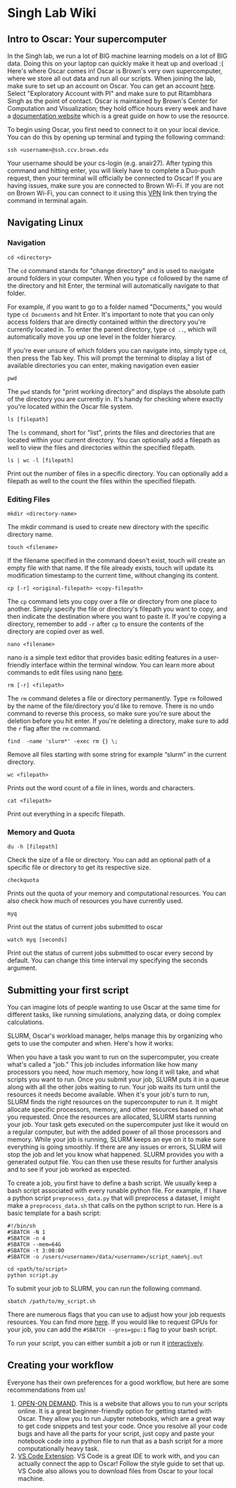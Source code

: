 # Singh Lab Wiki
## Intro to Oscar: Your supercomputer
In the Singh lab, we run a lot of BIG machine learning models on a lot of BIG data. Doing this on your laptop can quickly make it heat up and overload :( Here's where Oscar comes in! Oscar is Brown's very own supercomputer, where we store all out data and run all our scripts. When joining the lab, make sure to set up an account on Oscar. You can get an account [here](https://brown.co1.qualtrics.com/jfe/form/SV_0GtBE8kWJpmeG4B). Select "Exploratory Account with PI" and make sure to put Ritambhara Singh as the point of contact. Oscar is maintained by Brown's Center for Computation and Visualization; they hold office hours every week and have a [documentation website](https://docs.ccv.brown.edu/oscar) which is  a great guide on how to use the resource. 

To begin using Oscar, you first need to connect to it on your local device. You can do this by opening up terminal and typing the following command:
```
ssh <username>@ssh.ccv.brown.edu
```
Your username should be your cs-login (e.g. anair27).
After typing this command and hitting enter, you will likely have to complete a Duo-push request, then your terminal will officially be connected to Oscar! If you are having issues, make sure you are connected to Brown Wi-Fi. If you are not on Brown Wi-Fi, you can connect to it using this [VPN](https://vpn.brown.edu/vdesk/webtop.eui?z=/Common/Brown-Shib-VPN-Brown_Default&webtop=/Common/Brown-Shib-VPN-brown-vpn_webtop&webtop_type=webtop_na_only) link then trying the command in terminal again.

## Navigating Linux

### Navigation
```
cd <directory>
``` 
The `cd` command stands for "change directory" and is used to navigate around folders in your computer. When you type `cd` followed by the name of the directory and hit Enter, the terminal will automatically navigate to that folder. 

For example, if you want to go to a folder named "Documents," you would type `cd Documents` and hit Enter. It's important to note that you can only access folders that are directly contained within the directory you're currently located in. To enter the parent directory, type `cd ..`, which will automatically move you up one level in the folder hierarcy.

If you're ever unsure of which folders you can navigate into, simply type `cd`, then press the Tab key. This will prompt the terminal to display a list of available directories you can enter, making navigation even easier

```
pwd 
```

The `pwd` stands for "print working directory" and displays the absolute path of the directory you are currently in. It's handy for checking where exactly you're located within the Oscar file system. 

```
ls [filepath]
```
The ```ls``` command, short for "list", prints the files and directories that are located within your current directory. You can optionally add a filepath as well to view the files and directories within the specified filepath. 

```
ls | wc -l [filepath]
```
Print out the number of files in a specific directory. You can optionally add a filepath as well to the count the files within the specified filepath. 

### Editing Files

```
mkdir <directory-name>
```

The mkdir command is used to create new directory with the specific directory name.

```
touch <filename>
```

If the filename specified in the command doesn't exist, touch will create an empty file with that name. If the file already exists, touch will update its modification timestamp to the current time, without changing its content.

```
cp [-r] <original-filepath> <copy-filepath>
```
The `cp` command lets you copy over a file or directory from one place to another. Simply specify the file or directory's filepath you want to copy, and then indicate the destination where you want to paste it. If you're copying a directory, remember to add `-r` after `cp` to ensure the contents of the directory are copied over as well. 

```
nano <filename>
```

nano is a simple text editor that provides basic editing features in a user-friendly interface within the terminal window. You can learn more about commands to edit files using nano [here](https://www.tutorialspoint.com/how-to-use-nano-text-editor).

```
rm [-r] <filepath>
```

The ```rm``` command deletes a file or directory permanently. Type ```rm``` followed by the name of the file/directory you'd like to remove. There is no undo command to reverse this process, so make sure you're sure about the deletion before you hit enter. If you're deleting a directory, make sure to add the `r` flag after the `rm` command. 

```
find  -name 'slurm*' -exec rm {} \;
```
Remove all files starting with some string for example “slurm” in the current directory.

```
wc <filepath>
```
Prints out the word count of a file in lines, words and characters.

```
cat <filepath>
```

Print out everything in a specifc filepath.


### Memory and Quota


```
du -h [filepath]
```

Check the size of a file or directory. You can add an optional path of a specific file or directory to get its respective size.

```
checkquota
```

Prints out the quota of your memory and computational resources. You can also check how much of resources you have currently used.

```
myq
```

Print out the status of current jobs submitted to oscar

```
watch myq [seconds]
```

Print out the status of current jobs submitted to oscar
every second by default. You can change this time interval my specifying the seconds argument. 




## Submitting your first script
You can imagine lots of people wanting to use Oscar at the same time for different tasks, like running simulations, analyzing data, or doing complex calculations.

SLURM, Oscar's workload manager, helps manage this by organizing who gets to use the computer and when. Here's how it works:

When you have a task you want to run on the supercomputer, you create what's called a "job." This job includes information like how many processors you need, how much memory, how long it will take, and what scripts you want to run. Once you submit your job, SLURM puts it in a queue along with all the other jobs waiting to run. Your job waits its turn until the resources it needs become available. When it's your job's turn to run, SLURM finds the right resources on the supercomputer to run it. It might allocate specific processors, memory, and other resources based on what you requested. Once the resources are allocated, SLURM starts running your job. Your task gets executed on the supercomputer just like it would on a regular computer, but with the added power of all those processors and memory. While your job is running, SLURM keeps an eye on it to make sure everything is going smoothly. If there are any issues or errors, SLURM will stop the job and let you know what happened. SLURM provides you with a generated output file. You can then use these results for further analysis and to see if your job worked as expected.

To create a job, you first have to define a bash script. We usually keep a bash script associated with every runable python file. For example, if I have a python script `preprocess_data.py` that will preprocess a dataset, I might make a `preprocess_data.sh` that calls on the python script to run. Here is a basic template for a bash script:
```shell
#!/bin/sh
#SBATCH -N 1
#SBATCH -n 4
#SBATCH --mem=64G
#SBATCH -t 3:00:00
#SBATCH -o /users/<username>/data/<username>/script_name%j.out

cd <path/to/script>
python script.py
```
To submit your job to SLURM, you can run the following command.
```shell
sbatch /path/to/my_script.sh
```

There are numerous flags that you can use to adjust how your job requests resources. You can find more [here](https://docs.ccv.brown.edu/oscar/submitting-jobs/batch#sbatch-command-options).
If you would like to request GPUs for your job, you can add the `#SBATCH --gres=gpu:1` flag to your bash script.

To run your script, you can either sumbit a job or run it [interactively](https://docs.ccv.brown.edu/oscar/submitting-jobs/interact).

## Creating your workflow
Everyone has their own preferences for a good workflow, but here are some recommendations from us!
1. [OPEN-ON DEMAND](https://ood.ccv.brown.edu/pun/sys/dashboard/). This is a website that allows you to run your scripts online. It is a great beginner-friendly option for getting started with Oscar. They allow you to run Jupyter notebooks, which are a great way to get code snippets and test your code. Once you resolve all your code bugs and have all the parts for your script, just copy and paste your notebook code into a python file to run that as a bash script for a more computationally heavy task.
2. [VS Code Extension](https://docs.ccv.brown.edu/oscar/connecting-to-oscar/remote-ide). VS Code is a great IDE to work with, and you can actually connect the app to Oscar! Follow the style guide to set that up. VS Code also allows you to download files from Oscar to your local machine. 